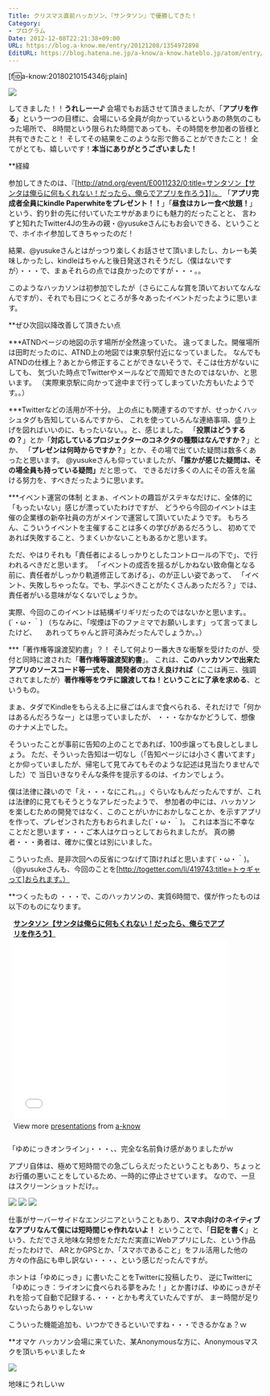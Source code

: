 ```yaml
---
Title: クリスマス直前ハッカソン、『サンタソン』で優勝してきた！
Category:
- プログラム
Date: 2012-12-08T22:21:38+09:00
URL: https://blog.a-know.me/entry/20121208/1354972898
EditURL: https://blog.hatena.ne.jp/a-know/a-know.hateblo.jp/atom/entry/12921228815727979276
---
```


[f:id:a-know:20180210154346j:plain]

<img src="//lh3.ggpht.com/nJgrSBujfIh1-h3WHn3zaCWb5LdAz9gr9Lq52b_fIE_Ix0A1T3in39Ri2DJAHJbxV00aO0OOBElxjptwvwm8YQ=s640">

してきました！！<span class="deco" style="font-weight:bold;">うれしーー♪</span>
会場でもお話させて頂きましたが、「<span class="deco" style="font-weight:bold;">アプリを作る</span>」という一つの目標に、会場にいる全員が向かっているというあの熱気のこもった場所で、
8時間という限られた時間であっても、その時間を参加者の皆様と共有できたこと！
そしてその結果をこのような形で飾ることができたこと！
全てがとても、嬉しいです！<span class="deco" style="font-weight:bold;">本当にありがとうございました！</span>


**経緯

参加してきたのは、『[http://atnd.org/event/E0011232/0:title=サンタソン【サンタは俺らに何もくれない！だったら、俺らでアプリを作ろう】]』。
「<span class="deco" style="font-weight:bold;">アプリ完成者全員にkindle Paperwhiteをプレゼント！！</span>」「<span class="deco" style="font-weight:bold;">昼食はカレー食べ放題！</span>」という、釣り針の先に付いていたエサがあまりにも魅力的だったことと、
言わずと知れたTwitter4Jの生みの親・@yusukeさんにもお会いできる、ということで、ホイホイ参加してきちゃったのだ！


結果、@yusukeさんとはがっつり楽しくお話させて頂いましたし、カレーも美味しかったし、kindleはちゃんと後日発送されそうだし（僕はないですが）・・・で、まぁそれらの点では良かったのですが・・・。。


このようなハッカソンは初参加でしたが（さらにこんな賞を頂いておいてなんなんですが）、それでも目につくところが多々あったイベントだったように思います。


**ぜひ次回以降改善して頂きたい点

***ATNDページの地図の示す場所が全然違っていた。
違ってました。開催場所は田町だったのに、ATND上の地図では東京駅付近になっていました。
なんでもATNDの仕様上？あとから修正することができないそうで、そこは仕方がないにしても、
気づいた時点でTwitterやメールなどで周知できたのではないか、と思います。
（実際東京駅に向かって途中まで行ってしまっていた方もいたようです。。）


***Twitterなどの活用が不十分。
上の点にも関連するのですが、せっかくハッシュタグも告知しているんですから、
これを使っていろんな連絡事項、盛り上げを図ればいいのに、もったいない。。と、感じました。
「<span class="deco" style="font-weight:bold;">投票はどうするの？</span>」とか「<span class="deco" style="font-weight:bold;">対応しているプロジェクターのコネクタの種類はなんですか？</span>」とか、
「<span class="deco" style="font-weight:bold;">プレゼンは何時からですか？</span>」とか、その場で出ていた疑問は数多くあったと思います。
@yusukeさんも仰っていましたが、<span class="deco" style="font-weight:bold;">「誰かが感じた疑問は、その場全員も持っている疑問」</span>だと思って、
できるだけ多くの人にその答えを届ける努力を、すべきだったように思います。


***イベント運営の体制
とまぁ、イベントの趣旨がステキなだけに、全体的に「もったいない」感じが漂っていたわけですが、
どうやら今回のイベントは主催の企業様の新卒社員の方がメインで運営して頂いていたようです。
もちろん、こういうイベントを主催することは多くの学びがあるだろうし、
初めてであれば失敗すること、うまくいかないこともあるかと思います。

ただ、やはりそれも「責任者によるしっかりとしたコントロールの下で」、で行われるべきだと思います。
「イベントの成否を揺るがしかねない致命傷となる前に、責任者がしっかり軌道修正してあげる」、のが正しい姿であって、
「イベント、失敗しちゃったな。でも、学ぶべきことがたくさんあっただろ？」では、
責任者がいる意味がなくないでしょうか。

実際、今回のこのイベントは結構ギリギリだったのではないかと思います。。(´・ω・｀)
（ちなみに、「喫煙は下のファミマでお願いします」って言ってましたけど、
　あれってちゃんと許可済みだったんでしょうか。。）


***「著作権等譲渡契約書」？！
そして何より一番大きな衝撃を受けたのが、受付と同時に渡された「<span class="deco" style="font-weight:bold;">著作権等譲渡契約書</span>」。
これは、<span class="deco" style="font-weight:bold;">このハッカソンで出来たアプリのソースコード等一式を、</span>
<span class="deco" style="font-weight:bold;">開発者の方さえ良ければ</span>（ここは再三、強調されてましたが）<span class="deco" style="font-weight:bold;">著作権等をウチに譲渡してね！ということに了承を求める</span>、というもの。


まぁ、タダでKindleをもらえる上に昼ごはんまで食べられる、それだけで「何かはあるんだろうなー」とは思っていましたが、
・・・なかなかどうして、想像のナナメ上でした。


そういったことが事前に告知の上のことであれば、100歩譲っても良しとしましょう。
ただ、そういった告知は一切なし（「告知ページには小さく書いてます」とか仰っていましたが、帰宅して見てみてもそのような記述は見当たりませんでした）で
当日いきなりそんな条件を提示するのは、イカンでしょう。


僕は法律に疎いので「え・・・なにこれ。。」ぐらいなもんだったんですが、これは法律的に見てもそうとうなアレだったようで、
参加者の中には、ハッカソンを楽しむための開発ではなく、このことがいかにおかしなことか、を示すアプリを作って、プレゼンされた方もおられました(´・ω・｀)。
これは本当に不幸なことだと思います・・・ご本人はケロっとしておられましたが。
真の勝者・・・勇者は、確かに僕とは別にいました。


こういった点、是非次回への反省につなげて頂ければと思います(´・ω・｀)。
（@yusukeさんも、今回のことを[http://togetter.com/li/419743:title=トゥギャって]おられます。）



**つくったもの
・・・で、このハッカソンの、実質6時間で、僕が作ったものは
以下のものになります。



<div style="width:425px;padding:0 0 0 10px;" id="__ss_15546480"> <strong style="display:block;margin:12px 0 4px"><a href="http://www.slideshare.net/aknow3373/santathon" title="サンタソン【サンタは俺らに何もくれない！だったら、俺らでアプリを作ろう】" target="_blank">サンタソン【サンタは俺らに何もくれない！だったら、俺らでアプリを作ろう】</a></strong> <iframe src="//www.slideshare.net/slideshow/embed_code/15546480" width="425" height="355" frameborder="0" marginwidth="0" marginheight="0" scrolling="no"></iframe> <div style="padding:5px 0 12px"> View more <a href="http://www.slideshare.net/" target="_blank">presentations</a> from <a href="http://www.slideshare.net/aknow3373" target="_blank">a-know</a> </div> </div>


「ゆめにっきオンライン」・・・、、完全な名前負け感がありましたがｗ

アプリ自体は、極めて短時間での急ごしらえだったということもあり、ちょっとお行儀の悪いことをしているため、一時的に停止させています。
なので、一旦はスクリーンショットだけ。。


<img src="//lh3.ggpht.com/6pi3O7B4Snud4qgqmPZTNVSHKGtH13rAQtA5vunaJdt4hnLWQwY2DlSs2vLHBV86vj6AH8miJdKXZFCnhj0lQJw=s320">


<img src="//lh6.ggpht.com/l5ewDNzq9Tt1sFPE7VHrojgPIvtkXOrnK4pVf1pfDCg16HCNpDGa8OtsJFw-MbiSOI_Yl3bie0V9ZLEk_Vx8kEo=s320">


<img src="//lh5.ggpht.com/fAoOvWjJ3RyXK4X6DwW1_9O6mv1pHh-Wbwipn0McqIEcfzP2pjrXblkFClG5qMyVkxFXsIUXaUNy-dySPHQAlg=s320">


仕事がサーバーサイドなエンジニアということもあり、<span class="deco" style="font-weight:bold;">スマホ向けのネイティブなアプリなんて僕には短時間じゃ作れないよ！</span>
ということで、「<span class="deco" style="font-weight:bold;">日記を書く</span>」という、ただでさえ地味な発想をただただ実直にWebアプリにした、という作品だったわけで、
ARとかGPSとか、「スマホであること」をフル活用した他の方々の作品にも申し訳ない・・・、という感じだったんですが。


ホントは「ゆめにっき」に書いたことをTwitterに投稿したり、
逆にTwitterに「ゆめにっき：ライオンに食べられる夢をみた！」とか書けば、ゆめにっきがそれを拾って自動で記録する、・・・とかも考えていたんですが、
まー時間が足りないったらありゃしないｗ


こういった機能追加も、いつかできるといいですね・・・できるかなぁ？ｗ



**オマケ
ハッカソン会場に来ていた、某Anonymousな方に、Anonymousマスクを頂いちゃいました☆


<img src="//lh4.ggpht.com/DPP0-aWKYnDGfvMpgkX8OkiJrPbzXO9dvSgQOtCnmF2GMbZqK_90KAEwJox6Zb--b9wLCOfpr7DXTq6j059QvOc=s512">


地味にうれしいｗ
